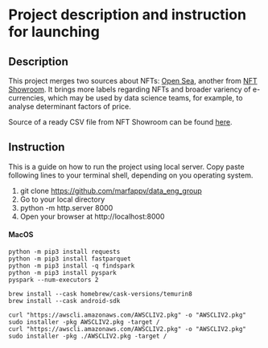# Project description and instruction for launching

## Description
This project merges two sources about NFTs: [Open Sea](https://opensea.io), another from [NFT Showroom](https://nftshowroom.com). It brings more labels regarding NFTs and broader variency of e-currencies, which may be used by data science teams, for example, to analyse determinant factors of price.

Source of a ready CSV file from NFT Showroom can be found [here](https://www.kaggle.com/datasets/vepnar/nft-art-dataset).

## Instruction
This is a guide on how to run the project using local server. Copy paste following lines to your terminal shell, depending on you operating system.

1. git clone https://github.com/marfappv/data_eng_group
2. Go to your local directory
3. python -m http.server 8000
4. Open your browser at http://localhost:8000

#### MacOS
```
python -m pip3 install requests
python -m pip3 install fastparquet
python -m pip3 install -q findspark
python -m pip3 install pyspark
pyspark --num-executors 2

brew install --cask homebrew/cask-versions/temurin8
brew install --cask android-sdk

curl "https://awscli.amazonaws.com/AWSCLIV2.pkg" -o "AWSCLIV2.pkg"
sudo installer -pkg AWSCLIV2.pkg -target /
curl "https://awscli.amazonaws.com/AWSCLIV2.pkg" -o "AWSCLIV2.pkg"
sudo installer -pkg ./AWSCLIV2.pkg -target /
```